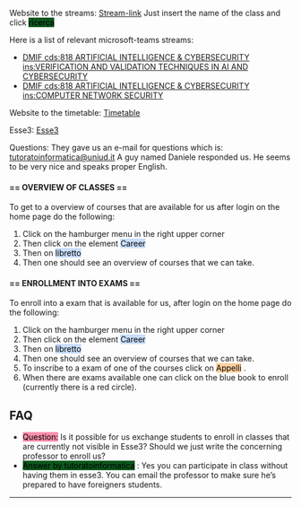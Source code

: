 Website to the streams: [Stream-link](https://www.uniud.it/it/servizi/servizi-studiare/didattica-servizi/didattica-on-line/link-ai-team-2021s2) 
Just insert the name of the class and click <mark style="background: #014E11F2;">ricerca</mark> 

Here is a list of relevant microsoft-teams streams:
- [DMIF cds:818 ARTIFICIAL INTELLIGENCE & CYBERSECURITY ins:VERIFICATION AND VALIDATION TECHNIQUES IN AI AND CYBERSECURITY](https://www.uniud.it/it/ateneo-uniud/ateneo-uniud-organizzazione/dipartimenti/dmif/link-dmif-2021s2/dmif-cds-818-artificial-intelligence-cybersecurity-ins-verification-and-validation-techniques-in-ai-and-cybersecurity "Link")
- [DMIF cds:818 ARTIFICIAL INTELLIGENCE & CYBERSECURITY ins:COMPUTER NETWORK SECURITY](https://www.uniud.it/it/ateneo-uniud/ateneo-uniud-organizzazione/dipartimenti/dmif/link-dmif-2021s2/dmif-cds-818-artificial-intelligence-cybersecurity-ins-computer-network-security "Link")

Website to the timetable:
[Timetable](https://planner.uniud.it/PortaleStudenti/index.php?view=easycourse&form-type=corso&include=corso&txtcurr=1+-+PERCORSO+COMUNE&anno=2021&corso=818&anno2%5B%5D=818-9999%7C1&visualizzazione_orario=cal&date=28-03-2022&periodo_didattico=&_lang=en&list=0&week_grid_type=-1&ar_codes_=&ar_select_=&col_cells=0&empty_box=0&only_grid=0&highlighted_date=0&all_events=0&faculty_group=0# "https://planner.uniud.it/PortaleStudenti/index.php?view=easycourse&form-type=corso&include=corso&txtcurr=1+-+PERCORSO+COMUNE&anno=2021&corso=818&anno2%5B%5D=818-9999%7C1&visualizzazione_orario=cal&date=28-03-2022&periodo_didattico=&_lang=en&list=0&week_grid_type=-1&ar_codes_=&ar_select_=&col_cells=0&empty_box=0&only_grid=0&highlighted_date=0&all_events=0&faculty_group=0#")


Esse3:
[Esse3](https://uniud.esse3.cineca.it/Home.do)

Questions:
They gave us an e-mail for questions which is: tutoratoinformatica@uniud.it
A guy named Daniele responded us. He seems to be very nice and speaks proper English.

#### == OVERVIEW OF CLASSES ==
To get to a overview of courses that are available for us after login on the home page do the following: 

1. Click on the hamburger menu in the right upper corner
2. Then click on the element <mark style="background: #ADCCFFA6;">Career</mark> 
3. Then on <mark style="background: #ADCCFFA6;">libretto</mark> 
4. Then one should see an overview of courses that we can take.

#### == ENROLLMENT INTO EXAMS ==
To enroll into a exam that is available for us, after login on the home page do the following: 

1. Click on the hamburger menu in the right upper corner
2. Then click on the element <mark style="background: #ADCCFFA6;">Career</mark> 
3. Then on <mark style="background: #ADCCFFA6;">libretto</mark> 
4. Then one should see an overview of courses that we can take.
5. To inscribe to a exam of one of the courses click on <mark style="background: #FFB86CA6;">Appelli</mark> .
6.  When there are exams available one can click on the blue book to enroll (currently there is a red circle).


## FAQ
-  <mark style="background: #FF5582A6;"> Question:</mark> Is it possible for us exchange students to enroll in classes that are currently not visible in Esse3? Should we just write the concerning professor to enroll us?
-  <mark style="background: #014E11F2;"> Answer by tutoratoinformatica</mark> : Yes you can participate in class without having them in esse3. You can email the professor to make sure he’s prepared to have foreigners students.
---